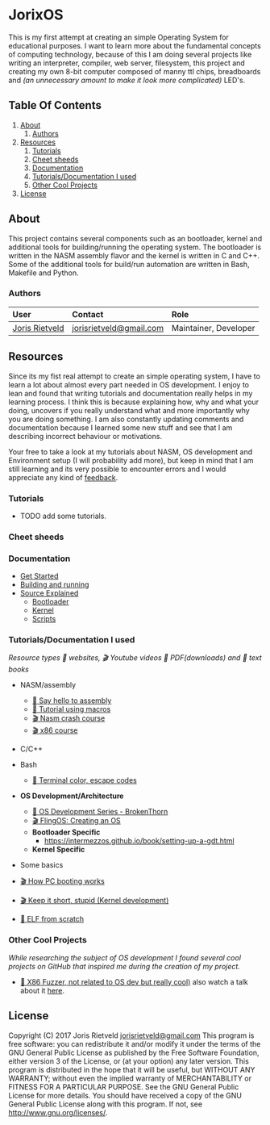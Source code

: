 # JorixOS
 This is my first attempt at creating an simple Operating System for educational purposes. I want to learn more about
 the fundamental concepts of computing technology, because of this I am doing several projects like writing an
 interpreter, compiler, web server, filesystem, this project and creating my own 8-bit computer composed of manny
 ttl chips, breadboards and _(an unnecessary amount to make it look more complicated)_ LED's.

[TOC levels=6]: # "Table Of Contents"

## Table Of Contents
1. [About](#about)
    1. [Authors](#authors)
2. [Resources](#resources)
    1. [Tutorials](#tutorials)
    2. [Cheet sheeds](#cheet-sheeds)
    3. [Documentation](#documentation)
    4. [Tutorials/Documentation I used](#tutorialsdocumentation-i-used)
    5. [Other Cool Projects](#other-cool-projects)
3. [License](#license)

## About
This project contains several components such as an bootloader, kernel and additional tools for building/running
the operating system. The bootloader is written in the NASM assembly flavor and the kernel is written in C and C++.
Some of the additional tools for build/run automation are written in Bash, Makefile and Python.

### Authors

| User                                               | Contact                 | Role                  |
|:---------------------------------------------------|:------------------------|:----------------------|
| [Joris Rietveld](https://github.com/jorisrietveld) | jorisrietveld@gmail.com | Maintainer, Developer |

## Resources
Since its my fist real attempt to create an simple operating system, I have to learn a lot about almost every part
needed in OS development. I enjoy to lean and found that writing tutorials and documentation really helps in my learning
process. I think this is because explaining how, why and what your doing, uncovers if you really understand what and
more importantly why you are doing something. I am also constantly updating comments and documentation because I
learned some new stuff and see that I am describing incorrect behaviour or motivations.

Your free to take a look at my tutorials about NASM, OS development and Environment setup (I will probability add more),
but keep in mind that I am still learning and its very possible to encounter errors and I would appreciate any kind of
[feedback](https://github.com/jorisrietveld/Bootloaders/issues/new).
### Tutorials
- TODO add some tutorials.
### Cheet sheeds
### Documentation
- [Get Started]()
- [Building and running]()
- [Source Explained]()
    - [Bootloader]()
    - [Kernel]()
    - [Scripts]()

### Tutorials/Documentation I used
_Resource types :link: websites, :clapper: Youtube videos :blue_book: PDF(downloads) and :book: text books_
- NASM/assembly
    - [ :link: Say hello to assembly](https://github.com/0xAX/asm)
    - [ :link: Tutorial using macros](http://tuttlem.github.io/2013/01/09/making-cleaner-nasm-code-with-macros.html)
    - [ :clapper: Nasm crash course](https://www.youtube.com/watch?v=75gBFiFtAb8)
    - [ :clapper: x86 course](https://www.youtube.com/watch?v=H4Z0S9ZbC0g&list=PL6y3-kASCE338MJ1tIGF-qmuGQqZMWUMz)
- C/C++
- Bash
    - [:link: Terminal color, escape codes](https://misc.flogisoft.com/bash/tip_colors_and_formatting)
- **OS Development/Architecture**
    - [ :link: OS Development Series - BrokenThorn](http://www.brokenthorn.com/Resources/OSDevIndex.html)
    - [ :clapper: FlingOS: Creating an OS](https://www.youtube.com/watch?v=_xlO9MawAqY&index=1&list=PLKbvCgwMcH7BX6Z8Bk1EuFwDa0WGkMnrz)
    - **Bootloader Specific**
        - https://intermezzos.github.io/book/setting-up-a-gdt.html
    - **Kernel Specific**

- Some basics
- [:clapper: How PC booting works](https://www.youtube.com/watch?v=ZplB2v2eMas)
- [:clapper: Keep it short, stupid (Kernel development) ](https://www.youtube.com/watch?v=i64USZYhENI)
- [:link: ELF from scratch ](https://www.conradk.com/article/elf-from-scratch/)


### Other Cool Projects
_While researching the subject of OS development I found several cool projects on GitHub that inspired me during
 the creation of my project._

- [:link: X86 Fuzzer, not related to OS dev but really cool)](https://github.com/xoreaxeaxeax/sandsifter) also watch a talk about it [here](https://www.youtube.com/watch?v=KrksBdWcZgQ&t=1292s).



## License
Copyright (C) 2017 Joris Rietveld <jorisrietveld@gmail.com>
This program is free software: you can redistribute it and/or modify it under the terms of the GNU General Public License as published by the Free Software Foundation, either version 3 of the License, or (at your option) any later version.
This program is distributed in the hope that it will be useful, but WITHOUT ANY WARRANTY; without even the implied warranty of MERCHANTABILITY or FITNESS FOR A PARTICULAR PURPOSE. See the GNU General Public License for more details.
You should have received a copy of the GNU General Public License along with this program. If not, see http://www.gnu.org/licenses/.
